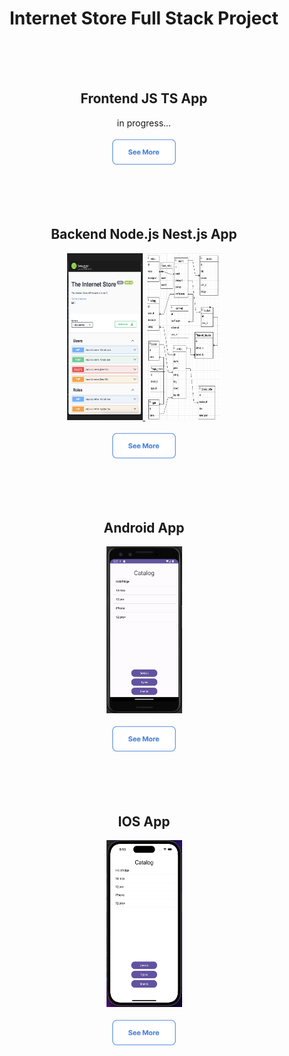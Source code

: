 <h1 align="center">Internet Store Full Stack Project</h1>

<br><br><br>

<h2 align="center">Frontend JS TS App</h2>
<p align="center">
  in progress...
  <br>
  <br>
  <a href="https://github.com/addamsv/internet-store/tree/front-product">
    <img src="./README_FILES/se_more.png" width="104px" height="43px">
  </a>
</p>

<br><br><br>

<h2 align="center">Backend Node.js Nest.js App</h2>
<p align="center">
  <a href="./README_FILES/nest.png">
    <img src="./README_FILES/nest.png" width="121px" height="267px">
  </a>
  <a href="./README_FILES/model.png">
    <img src="./README_FILES/model.png" width="121px" height="267px">
  </a>
  <br>
  <br>
  <a href="https://github.com/addamsv/internet-store/tree/backend-product">
    <img src="./README_FILES/se_more.png" width="104px" height="43px">
  </a>
</p>

<br><br><br>

<h2 align="center">Android App</h2>
<p align="center">
  <a href="./README_FILES/pixel_3_API33.png">
    <img src="./README_FILES/pixel_3_API33.png" width="121px" height="267px">
  </a>
  <br><br>
  <a href="https://github.com/addamsv/internet-store/tree/android-product">
    <img src="./README_FILES/se_more.png" width="104px" height="43px">
  </a>
</p>

<br><br><br>

<h2 align="center">IOS App</h2>
<p align="center">
  <a href="./README_FILES/Screenshot 2023-10-09 at 18.53.09.png">
    <img src="./README_FILES/Screenshot 2023-10-09 at 18.53.09.png" width="121px" height="267px">
  </a>
  <br><br>
  <a href="https://github.com/addamsv/internet-store/tree/ios-dev">
    <img src="./README_FILES/se_more.png" width="104px" height="43px">
  </a>
</p>

